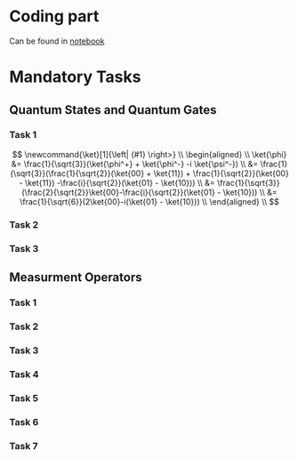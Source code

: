 # Coding part

Can be found in [notebook](./Quantum2024_MandatoryI_Coding.ipynb)

# Mandatory Tasks

## Quantum States and Quantum Gates 

### Task 1

$$
\newcommand{\ket}[1]{\left| {#1} \right>} \\
\begin{aligned} \\
\ket{\phi} &= \frac{1}{\sqrt{3}}(\ket{\phi^+} + \ket{\phi^-} -i \ket{\psi^-}) \\
            &= \frac{1}{\sqrt{3}}(\frac{1}{\sqrt{2}}(\ket{00} + \ket{11}) + \frac{1}{\sqrt{2}}(\ket{00} - \ket{11}) -\frac{i}{\sqrt{2}}(\ket{01} - \ket{10})) \\
            &= \frac{1}{\sqrt{3}}(\frac{2}{\sqrt{2}}\ket{00}-\frac{i}{\sqrt{2}}(\ket{01} - \ket{10})) \\
            &= \frac{1}{\sqrt{6}}(2\ket{00}-i(\ket{01} - \ket{10})) \\
\end{aligned} \\
$$

### Task 2

### Task 3


## Measurment Operators

### Task 1

### Task 2

### Task 3

### Task 4

### Task 5

### Task 6

### Task 7
